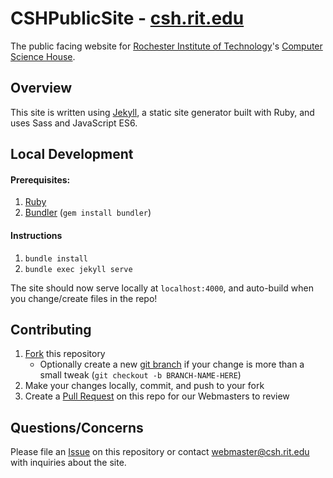 # CSHPublicSite - [csh.rit.edu](https://csh.rit.edu)

The public facing website for [Rochester Institute of Technology](https://rit.edu/)'s [Computer Science House](https://csh.rit.edu).

## Overview

This site is written using [Jekyll](https://jekyllrb.com/), a static site generator built with Ruby, and uses Sass and JavaScript ES6.

## Local Development

#### Prerequisites:
1. [Ruby](https://www.ruby-lang.org/en/documentation/installation/)
2. [Bundler](https://bundler.io/) (`gem install bundler`)

#### Instructions
1. `bundle install`
2. `bundle exec jekyll serve`

The site should now serve locally at `localhost:4000`, and auto-build when you change/create files in the repo!

## Contributing

1. [Fork](https://help.github.com/en/articles/fork-a-repo) this repository
    - Optionally create a new [git branch](https://git-scm.com/book/en/v2/Git-Branching-Branches-in-a-Nutshell) if your change is more than a small tweak (`git checkout -b BRANCH-NAME-HERE`)
3. Make your changes locally, commit, and push to your fork
4. Create a [Pull Request](https://help.github.com/en/articles/about-pull-requests) on this repo for our Webmasters to review

## Questions/Concerns

Please file an [Issue](https://github.com/ComputerScienceHouse/CSHPublicSite/issues/new) on this repository or contact [webmaster@csh.rit.edu](mailto:webmaster@csh.rit.edu) with inquiries about the site.
